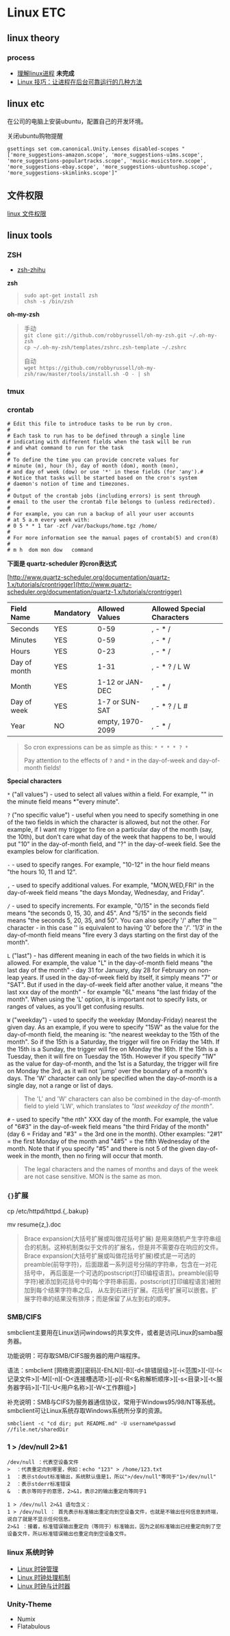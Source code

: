 # Linux ETC

## linux theory

### process

* [理解linux进程](https://github.com/liyp/0o0_books/tree/a0c14fcca258dce040adae2c489930ca71dea410/daybyday/defrur.gitbooks.io/introduction-to-process/README.md) **未完成**
* [Linux 技巧：让进程在后台可靠运行的几种方法](https://www.ibm.com/developerworks/cn/linux/l-cn-nohup/)

## linux etc

在公司的电脑上安装ubuntu，配置自己的开发环境。

关闭ubuntu购物提醒

`gsettings set com.canonical.Unity.Lenses disabled-scopes "['more_suggestions-amazon.scope', 'more_suggestions-u1ms.scope', 'more_suggestions-populartracks.scope', 'music-musicstore.scope', 'more_suggestions-ebay.scope', 'more_suggestions-ubuntushop.scope', 'more_suggestions-skimlinks.scope']"`

## 文件权限

[linux 文件权限](http://www.cnblogs.com/kzloser/articles/2673790.html)

## linux tools

### ZSH

* [zsh-zhihu](http://zhuanlan.zhihu.com/mactalk/19556676)

**zsh**

> `sudo apt-get install zsh`  
> `chsh -s /bin/zsh`

**oh-my-zsh**

> 手动  
> `git clone git://github.com/robbyrussell/oh-my-zsh.git ~/.oh-my-zsh`  
> `cp ~/.oh-my-zsh/templates/zshrc.zsh-template ~/.zshrc`
>
> 自动  
> `wget https://github.com/robbyrussell/oh-my-zsh/raw/master/tools/install.sh -O - | sh`

### tmux

### crontab

```text
# Edit this file to introduce tasks to be run by cron.
#
# Each task to run has to be defined through a single line
# indicating with different fields when the task will be run
# and what command to run for the task
#
# To define the time you can provide concrete values for
# minute (m), hour (h), day of month (dom), month (mon),
# and day of week (dow) or use '*' in these fields (for 'any').#
# Notice that tasks will be started based on the cron's system
# daemon's notion of time and timezones.
#
# Output of the crontab jobs (including errors) is sent through
# email to the user the crontab file belongs to (unless redirected).
#
# For example, you can run a backup of all your user accounts
# at 5 a.m every week with:
# 0 5 * * 1 tar -zcf /var/backups/home.tgz /home/
#
# For more information see the manual pages of crontab(5) and cron(8)
#
# m h  dom mon dow   command
```

**下面是 quartz-scheduler 的cron表达式**

[http://www.quartz-scheduler.org/documentation/quartz-1.x/tutorials/crontrigger](http://www.quartz-scheduler.org/documentation/quartz-1.x/tutorials/crontrigger)

| Field Name | Mandatory | Allowed Values | Allowed Special Characters |
| :--- | :--- | :--- | :--- |
| Seconds | YES | 0-59 | , - \* / |
| Minutes | YES | 0-59 | , - \* / |
| Hours | YES | 0-23 | , - \* / |
| Day of month | YES | 1-31 | , - \* ? / L W |
| Month | YES | 1-12 or JAN-DEC | , - \* / |
| Day of week | YES | 1-7 or SUN-SAT | , - \* ? / L \# |
| Year | NO | empty, 1970-2099 | , - \* / |

> So cron expressions can be as simple as this: `* * * * ? *`
>
> Pay attention to the effects of `?` and `*` in the day-of-week and day-of-month fields!

**Special characters**

`*` \("all values"\) - used to select all values within a field. For example, "" in the minute field means \*"every minute".

`?` \("no specific value"\) - useful when you need to specify something in one of the two fields in which the character is allowed, but not the other. For example, if I want my trigger to fire on a particular day of the month \(say, the 10th\), but don't care what day of the week that happens to be, I would put "10" in the day-of-month field, and "?" in the day-of-week field. See the examples below for clarification.

`-` - used to specify ranges. For example, "10-12" in the hour field means "the hours 10, 11 and 12".

`,` - used to specify additional values. For example, "MON,WED,FRI" in the day-of-week field means "the days Monday, Wednesday, and Friday".

`/` - used to specify increments. For example, "0/15" in the seconds field means "the seconds 0, 15, 30, and 45". And "5/15" in the seconds field means "the seconds 5, 20, 35, and 50". You can also specify '/' after the '' character - in this case '' is equivalent to having '0' before the '/'. '1/3' in the day-of-month field means "fire every 3 days starting on the first day of the month".

`L` \("last"\) - has different meaning in each of the two fields in which it is allowed. For example, the value "L" in the day-of-month field means "the last day of the month" - day 31 for January, day 28 for February on non-leap years. If used in the day-of-week field by itself, it simply means "7" or "SAT". But if used in the day-of-week field after another value, it means "the last xxx day of the month" - for example "6L" means "the last friday of the month". When using the 'L' option, it is important not to specify lists, or ranges of values, as you'll get confusing results.

`W` \("weekday"\) - used to specify the weekday \(Monday-Friday\) nearest the given day. As an example, if you were to specify "15W" as the value for the day-of-month field, the meaning is: "the nearest weekday to the 15th of the month". So if the 15th is a Saturday, the trigger will fire on Friday the 14th. If the 15th is a Sunday, the trigger will fire on Monday the 16th. If the 15th is a Tuesday, then it will fire on Tuesday the 15th. However if you specify "1W" as the value for day-of-month, and the 1st is a Saturday, the trigger will fire on Monday the 3rd, as it will not 'jump' over the boundary of a month's days. The 'W' character can only be specified when the day-of-month is a single day, not a range or list of days.

> The 'L' and 'W' characters can also be combined in the day-of-month field to yield 'LW', which translates to _"last weekday of the month"_.

`#` - used to specify "the nth" XXX day of the month. For example, the value of "6\#3" in the day-of-week field means "the third Friday of the month" \(day 6 = Friday and "\#3" = the 3rd one in the month\). Other examples: "2\#1" = the first Monday of the month and "4\#5" = the fifth Wednesday of the month. Note that if you specify "\#5" and there is not 5 of the given day-of-week in the month, then no firing will occur that month.

> The legal characters and the names of months and days of the week are not case sensitive. MON is the same as mon.

### `{}`扩展

cp /etc/httpd/httpd.{,.bakup}

mv resume{z,}.doc

> Brace expansion\(大括号扩展或叫做花括号扩展\) 是用来随机产生字符串组合的机制。这种机制类似于文件的扩展名，但是并不需要存在响应的文件。 Brace expansion\(大括号扩展或叫做花括号扩展\)模式是一可选的preamble\(前导字符\)，后面跟着一系列逗号分隔的字符串，包含在一对花括号中， 再后面是一个可选的postscript\(打印编程语言\)。preamble\(前导字符\)被添加到花括号中的每个字符串前面，postscript\(打印编程语言\)被附加到每个结果字符串之后， 从左到右进行扩展。花括号扩展可以嵌套。扩展字符串的结果没有排序；而是保留了从左到右的顺序。

### SMB/CIFS

smbclient主要用在Linux访问windows的共享文件，或者是访问Linux的samba服务器。

功能说明：可存取SMB/CIFS服务器的用户端程序。

语法：smbclient \[网络资源\]\[密码\]\[-EhLN\]\[-B\]\[-d&lt;排错层级&gt;\]\[-i&lt;范围&gt;\]\[-I\]\[-l&lt;记录文件&gt;\]\[-M\]\[-n\]\[-O&lt;连接槽选项&gt;\]\[-p\]\[-R&lt;名称解析顺序&gt;\]\[-s&lt;目录&gt;\]\[-t&lt;服务器字码&gt;\]\[-T\]\[-U&lt;用户名称&gt;\]\[-W&lt;工作群组&gt;\]

补充说明：SMB与CIFS为服务器通信协议，常用于Windows95/98/NT等系统。smbclient可让Linux系统存取Windows系统所分享的资源。

`smbclient -c "cd dir; put README.md" -U username%passwd //file.net/sharedDir`

### 1 &gt; /dev/null 2&gt;&1

```text
/dev/null ：代表空设备文件
>  ：代表重定向到哪里，例如：echo "123" > /home/123.txt
1  ：表示stdout标准输出，系统默认值是1，所以">/dev/null"等同于"1>/dev/null"
2  ：表示stderr标准错误
&  ：表示等同于的意思，2>&1，表示2的输出重定向等同于1

1 > /dev/null 2>&1 语句含义：
1 > /dev/null ： 首先表示标准输出重定向到空设备文件，也就是不输出任何信息到终端，说白了就是不显示任何信息。
2>&1 ：接着，标准错误输出重定向（等同于）标准输出，因为之前标准输出已经重定向到了空设备文件，所以标准错误输出也重定向到空设备文件。
```

### linux 系统时钟

* [Linux 时钟管理](https://www.ibm.com/developerworks/cn/linux/l-cn-timerm/)
* [Linux 时钟处理机制](https://www.ibm.com/developerworks/cn/linux/l-cn-clocks/)
* [Linux 时钟与计时器](http://www.51joben.com/archives/7181.html)

### Unity-Theme

* Numix
* Flatabulous

